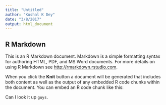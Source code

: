 ```yaml
---
title: "Untitled"
author: "Kushal K Dey"
date: "3/8/2017"
output: html_document
---
```


## R Markdown

This is an R Markdown document. Markdown is a simple formatting syntax for authoring HTML, PDF, and MS Word documents. For more details on using R Markdown see <http://rmarkdown.rstudio.com>.

When you click the **Knit** button a document will be generated that includes both content as well as the output of any embedded R code chunks within the document. You can embed an R code chunk like this:

Can I look it up `guys`.

